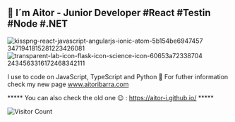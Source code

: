 ##  👋 I´m Aitor - Junior Developer  #React #Testin #Node #.NET

![kisspng-react-javascript-angularjs-ionic-atom-5b154be6947457 3471941815281223426081](https://user-images.githubusercontent.com/54040099/188266790-9ead2e15-c7bc-4fa6-a65a-8d8fb23e6404.png) ![transparent-lab-icon-flask-icon-science-icon-60653a72338704 2434563316172468342111](https://user-images.githubusercontent.com/54040099/188266897-bd7d6ecf-adc9-4370-b68e-576c381b414b.png)

I use to code on JavaScript, TypeScript and Python 🐍 
For futher information check my new page www.aitoribarra.com 

***** You can also check the old one 😉 : https://aitor-i.github.io/ *****

![Visitor Count](https://profile-counter.glitch.me/{aitor-i}/count.svg)



